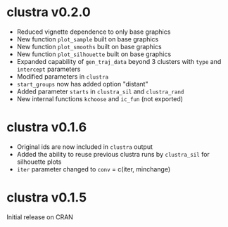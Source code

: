 # clustra v0.2.0
* Reduced vignette dependence to only base graphics
* New function `plot_sample` built on base graphics
* New function `plot_smooths` built on base graphics
* New function `plot_silhouette` built on base graphics
* Expanded capability of `gen_traj_data` beyond 3 clusters with `type` and `intercept` parameters
* Modified parameters in `clustra`
* `start_groups` now has added option "distant"
* Added parameter `starts` in `clustra_sil` and `clustra_rand`
* New internal functions `kchoose` and `ic_fun` (not exported)

# clustra v0.1.6
* Original ids are now included in `clustra` output
* Added the ability to reuse previous clustra runs by `clustra_sil` for silhouette plots
* `iter` parameter changed to `conv` = c(iter, minchange)

# clustra v0.1.5
Initial release on CRAN